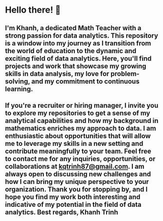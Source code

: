 # Hello there! 👋

## I'm Khanh, a dedicated Math Teacher with a strong passion for data analytics. This repository is a window into my journey as I transition from the world of education to the dynamic and exciting field of data analytics. Here, you'll find projects and work that showcase my growing skills in data analysis, my love for problem-solving, and my commitment to continuous learning. 

## If you're a recruiter or hiring manager, I invite you to explore my repositories to get a sense of my analytical capabilities and how my background in mathematics enriches my approach to data. I am enthusiastic about opportunities that will allow me to leverage my skills in a new setting and contribute meaningfully to your team. Feel free to contact me for any inquiries, opportunities, or collaborations at kqtrinh87@gmail.com. I am always open to discussing new challenges and how I can bring my unique perspective to your organization. Thank you for stopping by, and I hope you find my work both interesting and indicative of my potential in the field of data analytics. Best regards, Khanh Trinh
